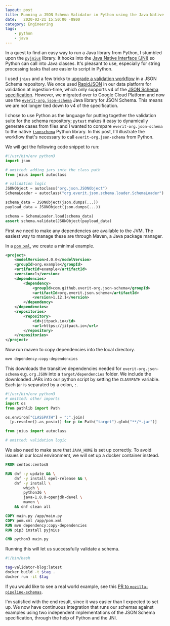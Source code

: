```yaml
---
layout: post
title: Running a JSON Schema Validator in Python using the Java Native Interface
date:   2020-02-21 15:50:00 -0800
category: Engineering
tags:
    - python
    - java
---
```


In a quest to find an easy way to run a Java library from Python, I stumbled upon the [`pyjnius`][pyjnius] library.
It hooks into the [Java Native Interface (JNI)][jni] so Python can call into Java classes.
It's pleasant to use, especially for string processing tasks that are easier to script in Python.

I used `jnius` and a few tricks to [upgrade a validation workflow][mps-pr] in a JSON Schema repository.
We once used [RapidJSON] in our data platform for validation at ingestion-time, which only supports v4 of the [JSON Schema specification][jsonschema].
However, we migrated over to Google Cloud Platform and now use the [`everit-org.json-schema`][everit] Java library for JSON Schema.
This means we are not longer tied down to v4 of the specification.

I chose to use Python as the language for putting together the validation suite for the schema repository; `pytest` makes it easy to dynamically generate cases from files and I wanted to compare `everit-org.json-schema` to the native [`jsonschema`][pip-jsonschema] Python library.
In this post, I'll illustrate the workflow that's necessary to call `everit-org.json-schema` from Python.

We will get the following code snippet to run:

```python
#!/usr/bin/env python3
import json

# omitted: adding jars into the class path
from jnius import autoclass

# validation logic
JSONObject = autoclass("org.json.JSONObject")
SchemaLoader = autoclass("org.everit.json.schema.loader.SchemaLoader")

schema_data = JSONObject(json.dumps(...))
payload_data = JSONObject(json.dumps(...))

schema = SchemaLoader.load(schema_data)
assert schema.validate(JSONObject(payload_data)
```

First we need to make any dependencies are available to the JVM.
The easiest way to manage these are through Maven, a Java package manager.

In a [`pom.xml`][pom], we create a minimal example.


```xml
<project>
    <modelVersion>4.0.0</modelVersion>
    <groupId>org.example</groupId>
    <artifactId>example</artifactId>
    <version>1</version>
    <dependencies>
        <dependency>
            <groupId>com.github.everit-org.json-schema</groupId>
            <artifactId>org.everit.json.schema</artifactId>
            <version>1.12.1</version>
        </dependency>
    </dependencies>
    <repositories>
        <repository>
            <id>jitpack.io</id>
            <url>https://jitpack.io</url>
        </repository>
    </repositories>
</project>
```

Now run maven to copy dependencies into the local directory.

```bash
mvn dependency:copy-dependencies
```

This downloads the transitive dependencies needed for `everit-org.json-schema` e.g. `org.JSON` into a `target/dependencies` folder.
We include the downloaded JARs into our python script by setting the `CLASSPATH` variable.
Each jar is separated by a colon, `:`. 

```python
#!/usr/bin/env python3
# omitted: other imports
import os
from pathlib import Path

os.environ["CLASSPATH"] = ":".join(
  [p.resolve().as_posix() for p in Path("target").glob("**/*.jar")]

from jnius import autoclass

# omitted: validation logic
```

We also need to make sure that `JAVA_HOME` is set up correctly.
To avoid issues in our local environment, we will set up a docker container instead. 

```Dockerfile
FROM centos:centos8

RUN dnf -y update && \
    dnf -y install epel-release && \
    dnf -y install \
        which \
        python36 \
        java-1.8.0-openjdk-devel \
        maven \
    && dnf clean all

COPY main.py /app/main.py
COPY pom.xml /app/pom.xml
RUN mvn dependency:copy-dependencies
RUN pip3 install pyjnius

CMD python3 main.py
```

Running this will let us successfully validate a schema.

```bash
#!/bin/bash

tag=validator-blog:latest
docker build -t $tag .
docker run -it $tag
```


If you would like to see a real world example, see this [PR to `mozilla-pipeline-schemas`][mps-pr].

I'm satisfied with the end result, since it was easier than I expected to set up.
We now have continuous integration that runs our schemas against examples using two independent implementations of the JSON Schema specification, through the help of Python and the JNI.


[pyjnius]: https://github.com/kivy/pyjnius
[jni]: https://en.wikipedia.org/wiki/Java_Native_Interface
[mps-pr]: https://github.com/mozilla-services/mozilla-pipeline-schemas/pull/499
[rapidjson]: https://rapidjson.org/
[jsonschema]: https://json-schema.org/
[everit]: https://github.com/everit-org/json-schema
[pip-jsonschema]: https://github.com/Julian/jsonschema
[pom]: http://maven.apache.org/guides/introduction/introduction-to-the-pom.html#Minimal_POM
